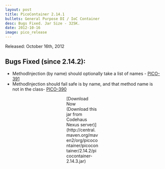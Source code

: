 ```yaml
---
layout: post
title: PicoContainer 2.14.1
bullets: General Purpose DI / IoC Container
desc: Bugs Fixed. Jar Size - 325K.
date: 2012-10-16
image: pico_release
---
```

Released: October 16th, 2012

## Bugs Fixed (since 2.14.2):

-   MethodInjection (by name) should optionally take a list of names - [PICO-391](http://picocontainer.com/Old_JIRA_Issues/PICO/391)
-   MethodInjection should fail safe is by name, and that method name is not in the class- [PICO-390](http://picocontainer.com/Old_JIRA_Issues/PICO/390)

<p class="callout" style="width: 7.5em; margin: 0 auto;">
[Download Now (Download this jar from Codehaus Nexus server)](http://central.maven.org/maven2/org/picocontainer/picocontainer/2.14.2/picocontainer-2.14.3.jar)

</p>

